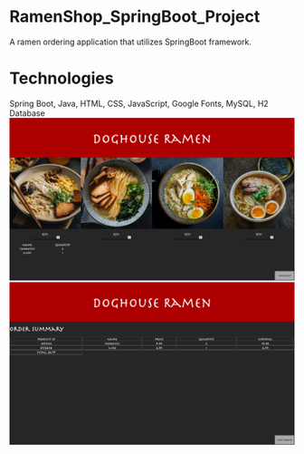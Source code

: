 # RamenShop_SpringBoot_Project
A ramen ordering application that utilizes SpringBoot framework.
# Technologies
Spring Boot, Java, HTML, CSS, JavaScript, Google Fonts, MySQL, H2 Database
![](page1.png)
![](page2.png)


